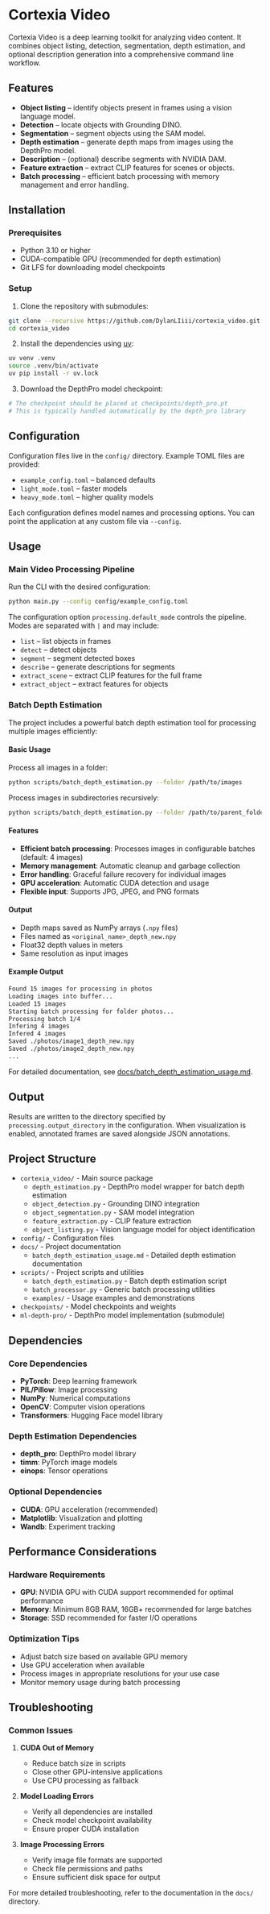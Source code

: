 # Cortexia Video

Cortexia Video is a deep learning toolkit for analyzing video content. It combines object listing, detection, segmentation, depth estimation, and optional description generation into a comprehensive command line workflow.

## Features
- **Object listing** – identify objects present in frames using a vision language model.
- **Detection** – locate objects with Grounding DINO.
- **Segmentation** – segment objects using the SAM model.
- **Depth estimation** – generate depth maps from images using the DepthPro model.
- **Description** – (optional) describe segments with NVIDIA DAM.
- **Feature extraction** – extract CLIP features for scenes or objects.
- **Batch processing** – efficient batch processing with memory management and error handling.

## Installation

### Prerequisites
- Python 3.10 or higher
- CUDA-compatible GPU (recommended for depth estimation)
- Git LFS for downloading model checkpoints

### Setup
1. Clone the repository with submodules:
```bash
git clone --recursive https://github.com/DylanLIiii/cortexia_video.git
cd cortexia_video
```

2. Install the dependencies using [uv](https://github.com/astral-sh/uv):
```bash
uv venv .venv
source .venv/bin/activate
uv pip install -r uv.lock
```

3. Download the DepthPro model checkpoint:
```bash
# The checkpoint should be placed at checkpoints/depth_pro.pt
# This is typically handled automatically by the depth_pro library
```

## Configuration
Configuration files live in the `config/` directory. Example TOML files are provided:

- `example_config.toml` – balanced defaults
- `light_mode.toml` – faster models
- `heavy_mode.toml` – higher quality models

Each configuration defines model names and processing options. You can point the application at any custom file via `--config`.

## Usage

### Main Video Processing Pipeline
Run the CLI with the desired configuration:

```bash
python main.py --config config/example_config.toml
```

The configuration option `processing.default_mode` controls the pipeline. Modes are separated with `|` and may include:

- `list` – list objects in frames
- `detect` – detect objects
- `segment` – segment detected boxes
- `describe` – generate descriptions for segments
- `extract_scene` – extract CLIP features for the full frame
- `extract_object` – extract features for objects

### Batch Depth Estimation

The project includes a powerful batch depth estimation tool for processing multiple images efficiently:

#### Basic Usage

Process all images in a folder:
```bash
python scripts/batch_depth_estimation.py --folder /path/to/images
```

Process images in subdirectories recursively:
```bash
python scripts/batch_depth_estimation.py --folder /path/to/parent_folder --recursive
```

#### Features
- **Efficient batch processing**: Processes images in configurable batches (default: 4 images)
- **Memory management**: Automatic cleanup and garbage collection
- **Error handling**: Graceful failure recovery for individual images
- **GPU acceleration**: Automatic CUDA detection and usage
- **Flexible input**: Supports JPG, JPEG, and PNG formats

#### Output
- Depth maps saved as NumPy arrays (`.npy` files)
- Files named as `<original_name>_depth_new.npy`
- Float32 depth values in meters
- Same resolution as input images

#### Example Output
```bash
Found 15 images for processing in photos
Loading images into buffer...
Loaded 15 images
Starting batch processing for folder photos...
Processing batch 1/4
Infering 4 images
Infered 4 images
Saved ./photos/image1_depth_new.npy
Saved ./photos/image2_depth_new.npy
...
```

For detailed documentation, see [docs/batch_depth_estimation_usage.md](docs/batch_depth_estimation_usage.md).

## Output
Results are written to the directory specified by `processing.output_directory` in the configuration. When visualization is enabled, annotated frames are saved alongside JSON annotations.

## Project Structure
- `cortexia_video/` - Main source package
  - `depth_estimation.py` - DepthPro model wrapper for batch depth estimation
  - `object_detection.py` - Grounding DINO integration
  - `object_segmentation.py` - SAM model integration
  - `feature_extraction.py` - CLIP feature extraction
  - `object_listing.py` - Vision language model for object identification
- `config/` - Configuration files
- `docs/` - Project documentation
  - `batch_depth_estimation_usage.md` - Detailed depth estimation documentation
- `scripts/` - Project scripts and utilities
  - `batch_depth_estimation.py` - Batch depth estimation script
  - `batch_processor.py` - Generic batch processing utilities
  - `examples/` - Usage examples and demonstrations
- `checkpoints/` - Model checkpoints and weights
- `ml-depth-pro/` - DepthPro model implementation (submodule)

## Dependencies

### Core Dependencies
- **PyTorch**: Deep learning framework
- **PIL/Pillow**: Image processing
- **NumPy**: Numerical computations
- **OpenCV**: Computer vision operations
- **Transformers**: Hugging Face model library

### Depth Estimation Dependencies
- **depth_pro**: DepthPro model library
- **timm**: PyTorch image models
- **einops**: Tensor operations

### Optional Dependencies
- **CUDA**: GPU acceleration (recommended)
- **Matplotlib**: Visualization and plotting
- **Wandb**: Experiment tracking

## Performance Considerations

### Hardware Requirements
- **GPU**: NVIDIA GPU with CUDA support recommended for optimal performance
- **Memory**: Minimum 8GB RAM, 16GB+ recommended for large batches
- **Storage**: SSD recommended for faster I/O operations

### Optimization Tips
- Adjust batch size based on available GPU memory
- Use GPU acceleration when available
- Process images in appropriate resolutions for your use case
- Monitor memory usage during batch processing

## Troubleshooting

### Common Issues

1. **CUDA Out of Memory**
   - Reduce batch size in scripts
   - Close other GPU-intensive applications
   - Use CPU processing as fallback

2. **Model Loading Errors**
   - Verify all dependencies are installed
   - Check model checkpoint availability
   - Ensure proper CUDA installation

3. **Image Processing Errors**
   - Verify image file formats are supported
   - Check file permissions and paths
   - Ensure sufficient disk space for output

For more detailed troubleshooting, refer to the documentation in the `docs/` directory.
